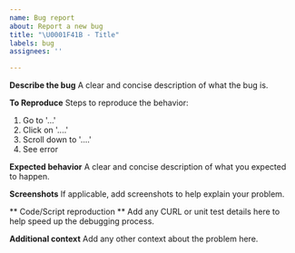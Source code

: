 ```yaml
---
name: Bug report
about: Report a new bug
title: "\U0001F41B - Title"
labels: bug
assignees: ''

---
```


**Describe the bug**
A clear and concise description of what the bug is.

**To Reproduce**
Steps to reproduce the behavior:
1. Go to '...'
2. Click on '....'
3. Scroll down to '....'
4. See error

**Expected behavior**
A clear and concise description of what you expected to happen.

**Screenshots**
If applicable, add screenshots to help explain your problem.

** Code/Script reproduction **
Add any CURL or unit test details here to help speed up the debugging process.

**Additional context**
Add any other context about the problem here.

